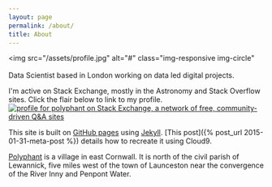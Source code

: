 ```yaml
---
layout: page
permalink: /about/
title: About
---
```

<img src="/assets/profile.jpg" alt="#" class="img-responsive img-circle"
<br>
<br>
Data Scientist based in London working on data led digital projects.<br>

I'm active on Stack Exchange, mostly in the Astronomy and Stack Overflow sites. Click the flair below to link to my profile.
<br>
<a href="http://stackexchange.com/users/1902550/polyphant" target="_blank"><img src="http://stackexchange.com/users/flair/1902550.png" width="208" height="58" alt="profile for polyphant on Stack Exchange, a network of free, community-driven Q&amp;A sites" title="profile for polyphant on Stack Exchange, a network of free, community-driven Q&amp;A sites" /></a>

This site is built on [GitHub pages](https://pages.github.com/) using [Jekyll](http://jekyllrb.com/). [This post]({% post_url 2015-01-31-meta-post %}) details how to recreate it using Cloud9.

[Polyphant](http://en.wikipedia.org/wiki/Polyphant) is a village in east Cornwall. It is north of the civil parish of Lewannick, five miles west of the town of Launceston near the convergence of the River Inny and Penpont Water.